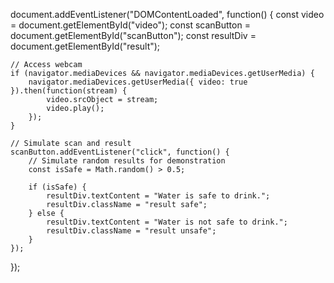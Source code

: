 document.addEventListener("DOMContentLoaded", function() {
    const video = document.getElementById("video");
    const scanButton = document.getElementById("scanButton");
    const resultDiv = document.getElementById("result");

    // Access webcam
    if (navigator.mediaDevices && navigator.mediaDevices.getUserMedia) {
        navigator.mediaDevices.getUserMedia({ video: true }).then(function(stream) {
            video.srcObject = stream;
            video.play();
        });
    }

    // Simulate scan and result
    scanButton.addEventListener("click", function() {
        // Simulate random results for demonstration
        const isSafe = Math.random() > 0.5;
        
        if (isSafe) {
            resultDiv.textContent = "Water is safe to drink.";
            resultDiv.className = "result safe";
        } else {
            resultDiv.textContent = "Water is not safe to drink.";
            resultDiv.className = "result unsafe";
        }
    });
});
